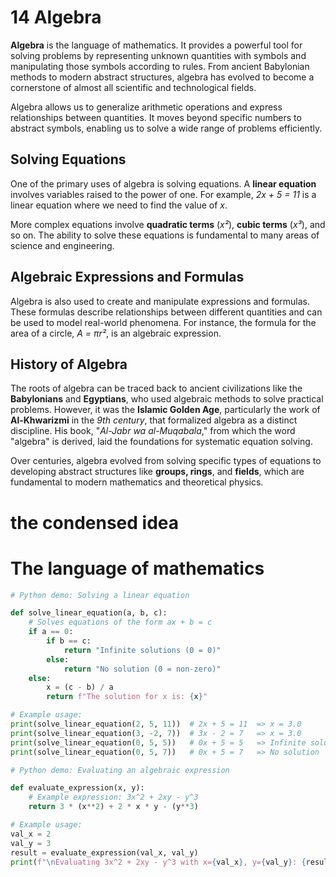 # 14 Algebra

**Algebra** is the language of mathematics. It provides a powerful tool for solving problems by representing unknown quantities with symbols and manipulating those symbols according to rules. From ancient Babylonian methods to modern abstract structures, algebra has evolved to become a cornerstone of almost all scientific and technological fields.

Algebra allows us to generalize arithmetic operations and express relationships between quantities. It moves beyond specific numbers to abstract symbols, enabling us to solve a wide range of problems efficiently.

## Solving Equations

One of the primary uses of algebra is solving equations. A **linear equation** involves variables raised to the power of one. For example, *2x + 5 = 11* is a linear equation where we need to find the value of *x*.

More complex equations involve **quadratic terms** (*x²*), **cubic terms** (*x³*), and so on. The ability to solve these equations is fundamental to many areas of science and engineering.

## Algebraic Expressions and Formulas

Algebra is also used to create and manipulate expressions and formulas. These formulas describe relationships between different quantities and can be used to model real-world phenomena. For instance, the formula for the area of a circle, *A = πr²*, is an algebraic expression.

## History of Algebra

The roots of algebra can be traced back to ancient civilizations like the **Babylonians** and **Egyptians**, who used algebraic methods to solve practical problems. However, it was the **Islamic Golden Age**, particularly the work of **Al-Khwarizmi** in the *9th century*, that formalized algebra as a distinct discipline. His book, "*Al-Jabr wa al-Muqabala*," from which the word "algebra" is derived, laid the foundations for systematic equation solving.

Over centuries, algebra evolved from solving specific types of equations to developing abstract structures like **groups, rings**, and **fields**, which are fundamental to modern mathematics and theoretical physics.

# the condensed idea

# The language of mathematics

```python
# Python demo: Solving a linear equation

def solve_linear_equation(a, b, c):
    # Solves equations of the form ax + b = c
    if a == 0:
        if b == c:
            return "Infinite solutions (0 = 0)"
        else:
            return "No solution (0 = non-zero)"
    else:
        x = (c - b) / a
        return f"The solution for x is: {x}"

# Example usage:
print(solve_linear_equation(2, 5, 11))  # 2x + 5 = 11  => x = 3.0
print(solve_linear_equation(3, -2, 7))  # 3x - 2 = 7   => x = 3.0
print(solve_linear_equation(0, 5, 5))   # 0x + 5 = 5   => Infinite solutions
print(solve_linear_equation(0, 5, 7))   # 0x + 5 = 7   => No solution

# Python demo: Evaluating an algebraic expression

def evaluate_expression(x, y):
    # Example expression: 3x^2 + 2xy - y^3
    return 3 * (x**2) + 2 * x * y - (y**3)

# Example usage:
val_x = 2
val_y = 3
result = evaluate_expression(val_x, val_y)
print(f"\nEvaluating 3x^2 + 2xy - y^3 with x={val_x}, y={val_y}: {result}")
```